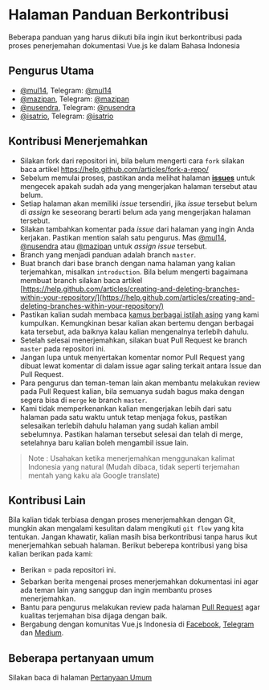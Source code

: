 # Halaman Panduan Berkontribusi

Beberapa panduan yang harus diikuti bila ingin ikut berkontribusi pada proses penerjemahan dokumentasi Vue.js ke dalam Bahasa Indonesia

## Pengurus Utama

+ [@mul14](https://github.com/mul14), Telegram: [@mul14](https://t.me/@mul14)
+ [@mazipan](https://github.com/mazipan), Telegram: [@mazipan](https://t.me/@mazipan)
+ [@nusendra](https://github.com/nusendra), Telegram: [@nusendra](https://t.me/@nusendra)
+ [@isatrio](https://github.com/isatrio), Telegram: [@isatrio](https://t.me/@isatrio)

## Kontribusi Menerjemahkan

+ Silakan fork dari repositori ini, bila belum mengerti cara `fork` silakan baca artikel https://help.github.com/articles/fork-a-repo/
+ Sebelum memulai proses, pastikan anda melihat halaman **[issues](https://github.com/vuejs-id/docs/issues)** untuk mengecek apakah sudah ada yang mengerjakan halaman tersebut atau belum.
+ Setiap halaman akan memiliki *issue* tersendiri, jika *issue* tersebut belum di *assign* ke seseorang berarti belum ada yang mengerjakan halaman tersebut.
+ Silakan tambahkan komentar pada *issue* dari halaman yang ingin Anda kerjakan. Pastikan mention salah satu pengurus. Mas [@mul14](https://github.com/mul14), [@nusendra](https://github.com/nusendra) atau [@mazipan](https://github.com/mazipan) untuk *assign* *issue* tersebut.
+ Branch yang menjadi panduan adalah branch `master`.
+ Buat branch dari base branch dengan nama halaman yang kalian terjemahkan, misalkan `introduction`. Bila belum mengerti bagaimana membuat branch silakan baca artikel [https://help.github.com/articles/creating-and-deleting-branches-within-your-repository/](https://help.github.com/articles/creating-and-deleting-branches-within-your-repository/)
+ Pastikan kalian sudah membaca [kamus berbagai istilah asing](GLOSARIUM.md) yang kami kumpulkan. Kemungkinan besar kalian akan bertemu dengan berbagai kata tersebut, ada baiknya kalau kalian mengenalnya terlebih dahulu.
+ Setelah selesai menerjemahkan, silakan buat Pull Request ke branch `master` pada repositori ini.
+ Jangan lupa untuk menyertakan komentar nomor Pull Request yang dibuat lewat komentar di dalam issue agar saling terkait antara Issue dan Pull Request.
+ Para pengurus dan teman-teman lain akan membantu melakukan review pada Pull Request kalian, bila semuanya sudah bagus maka dengan segera bisa di `merge` ke branch `master`.
+ Kami tidak memperkenankan kalian mengerjakan lebih dari satu halaman pada satu waktu untuk tetap menjaga fokus, pastikan selesaikan terlebih dahulu halaman yang sudah kalian ambil sebelumnya. Pastikan halaman tersebut selesai dan telah di merge, setelahnya baru kalian boleh mengambil issue lain.

> Note : Usahakan ketika menerjemahkan menggunakan kalimat Indonesia yang natural (Mudah dibaca, tidak seperti terjemahan mentah yang kaku ala Google translate)

## Kontribusi Lain

Bila kalian tidak terbiasa dengan proses menerjemahkan dengan Git, mungkin akan mengalami kesulitan dalam mengikuti `git flow` yang kita tentukan. Jangan khawatir, kalian masih bisa berkontribusi tanpa harus ikut menerjemahkan sebuah halaman. Berikut beberepa kontribusi yang bisa kalian berikan pada kami:

+ Berikan ⭐️ pada repositori ini.
+ Sebarkan berita mengenai proses menerjemahkan dokumentasi ini agar ada teman lain yang sanggup dan ingin membantu proses menerjemahkan.
+ Bantu para pengurus melakukan review pada halaman [Pull Request](https://github.com/vuejs-id/docs/pulls) agar kualitas terjemahan bisa dijaga dengan baik.
+ Bergabung dengan komunitas Vue.js Indonesia di [Facebook](https://www.facebook.com/groups/1675298779418239/), [Telegram](https://t.me/vuejsid) dan [Medium](https://medium.com/vuejs-id).

## Beberapa pertanyaan umum

Silakan baca di halaman [Pertanyaan Umum](FAQ.md)
